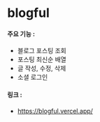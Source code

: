 # blogful
#### 주요 기능 : 
- 블로그 포스팅 조회
- 포스팅 최신순 배열
- 글 작성, 수정, 삭제
- 소셜 로그인
#### 링크 : 
- https://blogful.vercel.app/
